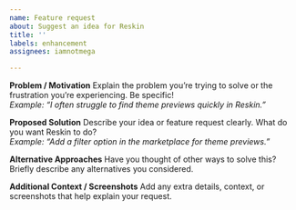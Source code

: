 ```yaml
---
name: Feature request
about: Suggest an idea for Reskin
title: ''
labels: enhancement
assignees: iamnotmega

---
```


**Problem / Motivation**
Explain the problem you’re trying to solve or the frustration you’re experiencing. Be specific!  
*Example: “I often struggle to find theme previews quickly in Reskin.”*

**Proposed Solution**
Describe your idea or feature request clearly. What do you want Reskin to do?  
*Example: “Add a filter option in the marketplace for theme previews.”*

**Alternative Approaches**
Have you thought of other ways to solve this? Briefly describe any alternatives you considered.

**Additional Context / Screenshots**
Add any extra details, context, or screenshots that help explain your request.
